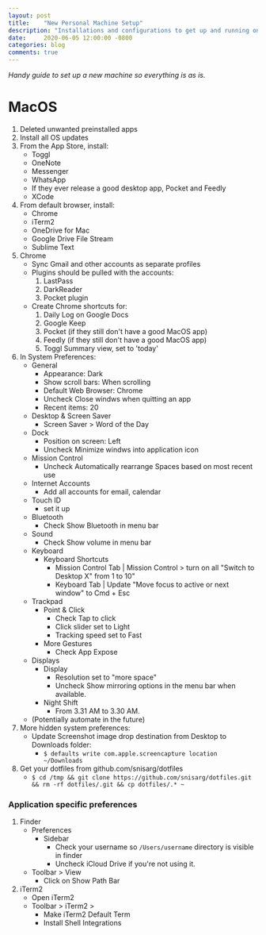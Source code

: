 ```yaml
---
layout: post
title:    "New Personal Machine Setup"
description: "Installations and configurations to get up and running on a new machine." 
date:     2020-06-05 12:00:00 -0800
categories: blog
comments: true
---
```


*Handy guide to set up a new machine so everything is as is.*

# MacOS

1. Deleted unwanted preinstalled apps 
1. Install all OS updates
1. From the App Store, install:
    * Toggl
    * OneNote
    * Messenger
    * WhatsApp
    * If they ever release a good desktop app, Pocket and Feedly
    * XCode
1. From default browser, install:
    * Chrome
    * iTerm2
    * OneDrive for Mac
    * Google Drive File Stream
    * Sublime Text
1. Chrome
    * Sync Gmail and other accounts as separate profiles
    * Plugins should be pulled with the accounts:
        1. LastPass
        1. DarkReader
        1. Pocket plugin
    * Create Chrome shortcuts for: 
	    1. Daily Log on Google Docs
	    1. Google Keep
	    1. Pocket (if they still don't have a good MacOS app)
	    1. Feedly (if they still don't have a good MacOS app)
	    1. Toggl Summary view, set to 'today'
1. In System Preferences:
    * General
        * Appearance: Dark
        * Show scroll bars: When scrolling
        * Default Web Browser: Chrome
        * Uncheck Close windws when quitting an app
        * Recent items: 20
    * Desktop & Screen Saver 
        * Screen Saver > Word of the Day
    * Dock
	    * Position on screen: Left
        * Uncheck Minimize windws into application icon
    * Mission Control
        * Uncheck Automatically rearrange Spaces based on most recent use
    * Internet Accounts
        * Add all accounts for email, calendar
    * Touch ID
        * set it up
    * Bluetooth
        * Check Show Bluetooth in menu bar
    * Sound
        * Check Show volume in menu bar
    * Keyboard
        * Keyboard Shortcuts
            * Mission Control Tab | Mission Control > turn on all "Switch to Desktop X" from 1 to 10"
            * Keyboard Tab | Update "Move focus to active or next window" to Cmd + Esc
    * Trackpad
        * Point & Click
            * Check Tap to click
            * Click slider set to Light
            * Tracking speed set to Fast
        * More Gestures
            * Check App Expose
    * Displays
        * Display
            * Resolution set to "more space"
            * Uncheck Show mirroring options in the menu bar when available.
        * Night Shift
            * From 3.31 AM to 3.30 AM.
    * (Potentially automate in the future)
1. More hidden system preferences:
    * Update Screenshot image drop destination from Desktop to Downloads folder:
        * `$ defaults write com.apple.screencapture location ~/Downloads`
1. Get your dotfiles from github.com/snisarg/dotfiles
    * `$ cd /tmp && git clone https://github.com/snisarg/dotfiles.git && rm -rf dotfiles/.git && cp dotfiles/.* ~` 

### Application specific preferences 

1. Finder
    * Preferences 
        * Sidebar
            * Check your username so `/Users/username` directory is visible in finder
            * Uncheck iCloud Drive if you're not using it.
    * Toolbar > View
        * Click on Show Path Bar
1. iTerm2
    * Open iTerm2
    * Toolbar > iTerm2 > 
        * Make iTerm2 Default Term
        * Install Shell Integrations 
